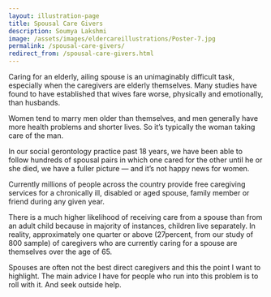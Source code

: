 ```yaml
---
layout: illustration-page
title: Spousal Care Givers
description: Soumya Lakshmi
image: /assets/images/eldercareillustrations/Poster-7.jpg
permalink: /spousal-care-givers/
redirect_from: /spousal-care-givers.html
---
```


Caring for an elderly, ailing spouse is an unimaginably difficult task, especially when the caregivers are elderly themselves. Many studies have found to have established that wives fare worse, physically and emotionally, than husbands.

Women tend to marry men older than themselves, and men generally have more health problems and shorter lives. So it’s typically the woman taking care of the man.

In our social gerontology practice past 18 years, we have been able to follow hundreds of spousal pairs in which one cared for the other until he or she died, we have a fuller picture — and it’s not happy news for women.

Currently millions of people across the country provide free caregiving services for a chronically ill, disabled or aged spouse, family member or friend during any given year.

There is a much higher likelihood of receiving care from a spouse than from an adult child because in majority of instances, children live separately. In reality, approximately one quarter or above (27percent, from our study of 800 sample) of caregivers who are currently caring for a spouse are themselves over the age of 65.

Spouses are often not the best direct caregivers and this the point I want to highlight. The main advice I have for people who run into this problem is to roll with it. And seek outside help.
